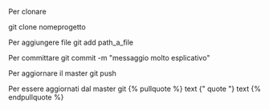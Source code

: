 Per clonare

git clone nomeprogetto


Per aggiungere file
git add path_a_file

Per committare 
git commit -m "messaggio molto esplicativo"

Per aggiornare il master
git push

Per essere aggiornati dal master
git {% pullquote %}
text {" quote "} text
{% endpullquote %}
